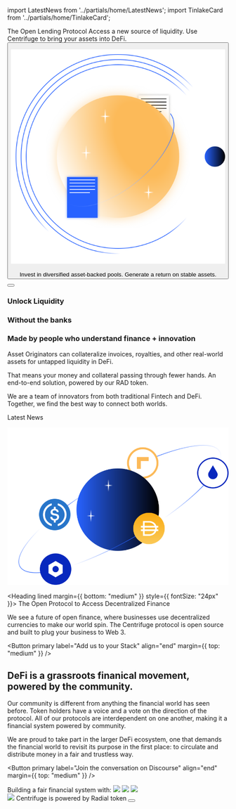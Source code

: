 <!-- Imports -->

import LatestNews from '../partials/home/LatestNews';
import TinlakeCard from '../partials/home/TinlakeCard';

<!-- The Open Lending Protocol -->
<Section>
<Row>
<Col span={4}>
<Heading lined style={{ fontSize: "24px" }}>
The Open Lending Protocol
</Heading>
</Col>
</Row>
<Row>
<Col span={4}>
<Text size="20px" textAlign="center" weight={500} margin={{ bottom: "large" }}>
Access a new source of liquidity. Use Centrifuge to bring your assets into DeFi.
</Text>
<Button primary href="/borrower" label="Borrow" />
</Col>
<Col span={4}>

![](../images/home/illustration_1.svg)

</Col>
<Col span={4}>
<Text size="20px" textAlign="center" weight={500} margin={{ bottom: "large" }}>
Invest in diversified asset-backed pools. Generate a return on stable assets.
</Text>
<Button primary href="/investor" label="Invest" />
</Col>
</Row>
</Section>

<!-- Tinlake Release -->
<TinlakeCard heading="See how an open source, asset-backed lending protocol works with our first Dapp">
<Box gap="small">
<Row>
<Col span={4}>

### Unlock Liquidity

</Col>
<Col span={4}>

### Without the banks

</Col>
<Col span={4}>

### Made by people who understand finance + innovation

</Col>
</Row>
<Row>
<Col span={4}>

Asset Originators can collateralize invoices, royalties, and other real-world assets for untapped liquidity in DeFi.

</Col>
<Col span={4}>

That means your money and collateral passing through fewer hands. An end-to-end solution, powered by our RAD token.

</Col>
<Col span={4}>

We are a team of innovators from both traditional Fintech and DeFi. Together, we find the best way to connect both worlds.

</Col>
</Row>
</Box>
</TinlakeCard>

<!-- Latest News -->
<Section>
<Row>
<Col span={4}>
<Heading level={1} lined>
Latest News
</Heading>
</Col>
</Row>
<LatestNews />
</Section>

<!-- The Open Protocol to Access Decentralized Future -->
<Section>
<Row>
<Col span={5}>

![](../images/home/illustration_2.svg)

</Col>
<Col span={1}></Col>
<Col span={6}>

<Heading lined margin={{ bottom: "medium" }} style={{ fontSize: "24px" }}>
The Open Protocol to Access Decentralized Finance
</Heading>

We see a future of open finance, where businesses use decentralized currencies to make our world spin. The Centrifuge protocol is open source and built to plug your business to Web 3.

<Button primary label="Add us to your Stack" align="end" margin={{ top: "medium" }} />

</Col>
</Row>
</Section>

<!-- DeFi is a grassroots finanical movement, powered by the community. -->
<Section>
<Row>
<Col span={6}>

# DeFi is a grassroots finanical movement, powered by the community.

Our community is different from anything the financial world has seen before. Token holders have a voice and a vote on the direction of the protocol. All of our protocols are interdependent on one another, making it a financial system powered by community.

We are proud to take part in the larger DeFi ecosystem, one that demands the financial world to revisit its purpose in the first place: to circulate and distribute money in a fair and trustless way.

<Button primary label="Join the conversation on Discourse" align="end" margin={{ top: "medium" }} />

</Col>
<Col span={1}></Col>
<Col span={5}>
<Box gap="large">
<Text size="20px" textAlign="center">Building a fair financial system with:</Text>
<Image src="../images/home/maker_logo.svg" />
<Image src="../images/home/celo_logo.svg" />
<Image src="../images/home/circle_logo.svg" />
</Box>
</Col>
</Row>
</Section>

<!-- Radial Token -->
<Section>
<Image src="../images/radial-token-logo.svg" margin={{ bottom: "large" }} />
<Heading lined alignSelf="center" margin={{ bottom: "large" }}>Centrifuge is powered by Radial token</Heading>
<Button primary label="Learn about RAD" />
</Section>
